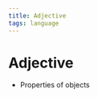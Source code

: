 ```yaml
---
title: Adjective
tags: language
---
```


# Adjective
- Properties of objects






























